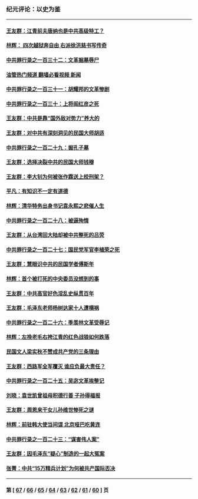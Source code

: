 ### 纪元评论：以史为鉴
---
#### [王友群：江青前夫唐纳也是中共高级特工？](../../pages/nsc1028/n14011375.md?06090330) 
#### [林辉： 四次越狱奔自由 右派徐洪慈书写传奇](../../pages/nsc1028/n14010438.md?06090330) 
#### [中共罪行录之一百三十二：文革掘墓辱尸](../../pages/nsc1028/n14009626.md?06090330) 
#### [油管热门频道 翻墙必看视频 新闻](ok?06090330)
#### [中共罪行录之一百三十一：胡耀邦的文革惨剧](../../pages/nsc1028/n14007184.md?06090330) 
#### [中共罪行录之一百三十：上将阎红彦之死](../../pages/nsc1028/n14004426.md?06090330) 
#### [王友群：中共是靠“国外敌对势力”养大的](../../pages/nsc1028/n14004284.md?06090330) 
#### [王友群：对中共有深刻洞见的民国大师胡适](../../pages/nsc1028/n14003453.md?06090330) 
#### [中共罪行录之一百二十九：掘孔子墓](../../pages/nsc1028/n14003058.md?06090330) 
#### [王友群：选择决裂中共的民国大师钱穆](../../pages/nsc1028/n14001046.md?06090330) 
#### [王友群：李大钊为何被张作霖送上绞刑架？](../../pages/nsc1028/n13999290.md?06090330) 
#### [平凡：有知识不一定有道德](../../pages/nsc1028/n13998913.md?06090330) 
#### [林辉：清华特务出身书记袁永熙之悲催人生](../../pages/nsc1028/n13997413.md?06090330) 
#### [中共罪行录之一百二十八：被逼殉情](../../pages/nsc1028/n13991056.md?06090330) 
#### [王友群：从台湾回大陆却被中共整死的吕荧](../../pages/nsc1028/n13989235.md?06090330) 
#### [中共罪行录之一百二十七：国民党军官李植荣之死](../../pages/nsc1028/n13989006.md?06090330) 
#### [王友群：慧眼识中共的民国学者傅斯年](../../pages/nsc1028/n13988371.md?06090330) 
#### [林辉：首个被打死的中央委员没想到的事](../../pages/nsc1028/n13987400.md?06090330) 
#### [王友群：中共高官好色淫乱史纵贯百年](../../pages/nsc1028/n13986035.md?06090330) 
#### [王友群：毛泽东老师杨树达家十人遭横祸](../../pages/nsc1028/n13984103.md?06090330) 
#### [中共罪行录之一百二十六：季羡林文革受辱记](../../pages/nsc1028/n13980310.md?06090330) 
#### [林辉：左挽老毛右挎江青的红色战狼如何跌落](../../pages/nsc1028/n13979615.md?06090330) 
#### [民国文人梁实秋不赞成共产党的三条理由](../../pages/nsc1028/n13979403.md?06090330) 
#### [王友群：西路军全军覆灭 谁应负最大责任？](../../pages/nsc1028/n13975235.md?06090330) 
#### [中共罪行录之一百二十五：吴宓文革挨整记](../../pages/nsc1028/n13975630.md?06090330) 
#### [刘晓：袁世凯曾祖母积德行善 子孙得福报](../../pages/nsc1028/n13975138.md?06090330) 
#### [王友群：周恩来干女儿孙维世惨死之谜](../../pages/nsc1028/n13972452.md?06090330) 
#### [林辉：前驻韩大使当间谍 北京哑巴吃黄连](../../pages/nsc1028/n13971434.md?06090330) 
#### [中共罪行录之一百二十三：“谋害伟人案”](../../pages/nsc1028/n13972044.md?06090330) 
#### [王友群：因毛泽东“疑心”制造的一起大冤案](../../pages/nsc1028/n13967794.md?06090330) 
#### [张菁：中共“15万精兵计划”为何被共产国际否决](../../pages/nsc1028/n13967677.md?06090330) 

---
#### 第 [ [67](./67.md?06090330) / [66](./66.md?06090330) / [65](./65.md?06090330) / [64](./64.md?06090330) / [63](./63.md?06090330) / [62](./62.md?06090330) / [61](./61.md?06090330) / [60](./60.md?06090330) ] 页
